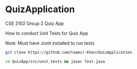 # QuizApplication
CSE 2102 Group 2 Quiz App

How to conduct Unit Tests for Quiz App

Note: Must have Junit installed to run tests

```bash 
git clone https://github.com/taamir-khan/QuizApplication
  ```

```bash
cd QuizApp/src/unit_tests && javac Test.java
```
